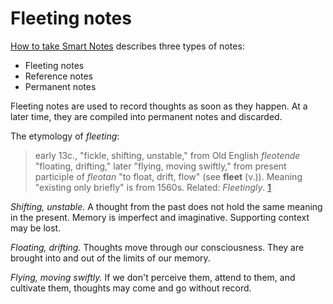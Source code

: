 # Fleeting notes

[How to take Smart Notes](https://amzn.to/3WIicl0) describes three types of notes:

* Fleeting notes
* Reference notes
* Permanent notes

Fleeting notes are used to record thoughts as soon as they happen. At a later time, they are compiled into permanent notes and discarded.

The etymology of _fleeting_:

> early 13c., "fickle, shifting, unstable," from Old English _fleotende_ "floating, drifting," later "flying, moving swiftly," from present participle of _fleotan_ "to float, drift, flow" (see **fleet** (v.)). Meaning "existing only briefly" is from 1560s. Related: _Fleetingly_. [1]

_Shifting, unstable._ A thought from the past does not hold the same meaning in the present. Memory is imperfect and imaginative. Supporting context may be lost.

_Floating, drifting._ Thoughts move through our consciousness. They are brought into and out of the limits of our memory.

_Flying, moving swiftly._ If we don't perceive them, attend to them, and cultivate them, thoughts may come and go without record.

[1]: https://www.etymonline.com/word/fleeting "fleeting (adj.)"